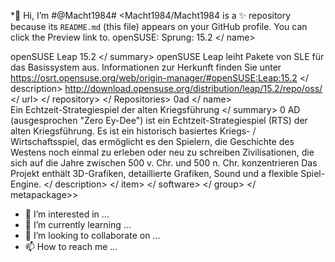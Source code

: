  *👋 Hi, I’m #@Macht1984# <Macht1984/Macht1984 is a ✨ repository because its `README.md` (this file) appears on your GitHub profile.
You can click the Preview link to.<metapackage xmlns: os = "http://opensuse.org/Standards/One_Click_Install" xmlns = "http://opensuse.org/Standards/One_Click_Install">
  <group distversion = "openSUSE Leap 15.2">
    <Repositories>
      <Repository empfohlen = "wahr">
        <name> openSUSE: Sprung: 15.2 </ name>
        <summary> openSUSE Leap 15.2 </ summary>
        <description> openSUSE Leap leiht Pakete von SLE für das Basissystem aus. Informationen zur Herkunft finden Sie unter https://osrt.opensuse.org/web/origin-manager/#openSUSE:Leap:15.2 </ description>
        <url> http://download.opensuse.org/distribution/leap/15.2/repo/oss/ </ url>
      </ repository>
    </ Repositories>
    <Software>
      <item>
        <name> 0ad </ name>
        <summary> Ein Echtzeit-Strategiespiel der alten Kriegsführung </ summary>
        <description> 0 AD (ausgesprochen "Zero Ey-Dee") ist ein Echtzeit-Strategiespiel (RTS)
der alten Kriegsführung. Es ist ein historisch basiertes Kriegs- / Wirtschaftsspiel, das
ermöglicht es den Spielern, die Geschichte des Westens noch einmal zu erleben oder neu zu schreiben
Zivilisationen, die sich auf die Jahre zwischen 500 v. Chr. und 500 n. Chr. konzentrieren
Das Projekt enthält 3D-Grafiken, detaillierte Grafiken, Sound und a
flexible Spiel-Engine. </ description>
      </ item>
    </ software>
  </ group>
</ metapackage>>
- 👀 I’m interested in ...
- 🌱 I’m currently learning ...
- 💞️ I’m looking to collaborate on ...
- 📫 How to reach me ...

<!---∆>
 hhh
take a look at your changes.
--->
